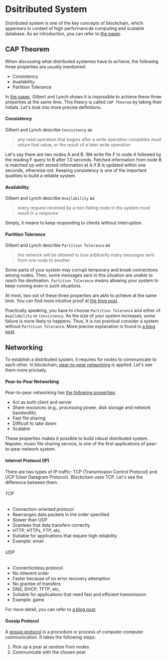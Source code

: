 # Dsitributed System
Distributed system is one of the key concepts of blockchain, which apperears in
context of high performancde computing and scalable database. 
As an introduction, you can refer to [the paper](https://link.springer.com/content/pdf/10.1007%2Fs00607-016-0508-7.pdf).



## CAP Theorem
When discussing what distributed systemes have to achieve, the following three
properties are usually mentioned:
* Consistency
* Availability
* Partition Tolerance

In [the paper](https://www.glassbeam.com/sites/all/themes/glassbeam/images/blog/10.1.1.67.6951.pdf),
Gilbert and Lynch shows it is impossible to achieve these three properties at the
same time. This theory is called `CAP Theorem` by taking their initials. Let's look
into more precise definitions.

#### Consistency
Gilbert and Lynch describe `Consistency` as 
> any read operation that begins after a write operation completes must return that value, or the result of a later write operation

Let's say there are two nodes A and B.
We write file F to node A followed by the reading F query to B after 1.0 seconds.
Fetched information from node B is matched up with stored information at A
if B is updated within one seconds, otherwise not. Keeping consistency is one of
the important qualities to build a reliable system.

#### Availability
Gilbert and Lynch describe `Availability` as 
> every request received by a non-failing node in the system must result in a response

Simply, it means to keep responding to clients without interruption.

#### Partition Tolerance
Gilbert and Lynch describe `Partition Tolerance` as 
> the network will be allowed to lose arbitrarily many messages sent from one node to another

Some parts of your system may corrupt temporary and break connections among
nodes. Then, some messages sent in this situation are unable to reach the  destination.
`Partition Tolerance` means allowing your system to keep running even in such situations.
 
 
At most, two out of these three  properties are able to achieve at the same time.
You can find more intuitive proof at [the blog post](https://mwhittaker.github.io/blog/an_illustrated_proof_of_the_cap_theorem/).

Practically speaking, you have to choose `Partition Tolerance` and either of 
`Availability` or `Consistency`.
As the size of your system increases, some failure is more likely to happens.
Thus, It is not practical consider a system without `Partition Tolerance`. More precise
explanation is found in [a blog post](https://codahale.com/you-cant-sacrifice-partition-tolerance/).


## Networking
To establish a distributed system, it requires for nodes to communicate to each other.
In blockchain, [pear-to-pear networking](https://en.wikipedia.org/wiki/Peer-to-peer)
is applied. Let's see them more pricisely.

#### Pear-to-Pear Networking
Pear-to-pear networking has [the following properties](https://www.digitalcitizen.life/what-is-p2p-peer-to-peer):

* Act as both client and server
* Share resources (e.g., processing power, disk storage and network bandwidth)
* Fast file sharing
* Difficult to take down
* Scalable

These properties makes it possible to build robust distributed system.
Napster, music file sharing service, is one of the first applications of pear-to-pear network system.

#### Internet Protocol (IP)
There are two types of IP traffic: TCP (Transmission Control Protocol) and UCP
(User Datagram Protocol). Blockchain uses TCP. Let's see the difference between them.

###### TCP
* Connection-oriented protocol
* Rearranges data packets in the order specified
* Slower than UDP
* Grantees that data transfers correctly
* HTTP, HTTPs, FTP, etc.
* Suitable for applications that require high reliability
* Example: email

###### UDP
* Connectionless protocol
* No inherent order
* Faster because of no error recovery attemption
* No grantee of transfers
* DNS, DHCP, TFTP, etc.
* Suitable for applications that need fast and efficient transmission
* Example: game

For more detail, you can refer to [a blog post](https://www.diffen.com/difference/TCP_vs_UDP).


#### Gossip Protocol
A [gossip protocol](https://en.wikipedia.org/wiki/Gossip_protocol) is a 
procedure or process of computer-computer communication.
It takes the following steps:

1. Pick up a pear at random from nodes
2. Communicate with the chosen pear

